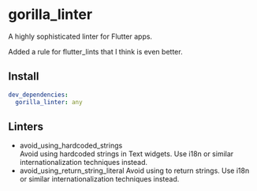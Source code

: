 # gorilla_linter

A highly sophisticated linter for Flutter apps.

Added a rule for flutter_lints that I think is even better.

## Install

```yaml
dev_dependencies:
  gorilla_linter: any
```

## Linters

- avoid_using_hardcoded_strings  
  Avoid using hardcoded strings in Text widgets. Use i18n or similar internationalization techniques instead.
- avoid_using_return_string_literal
  Avoid using to return strings. Use i18n or similar internationalization techniques instead.
